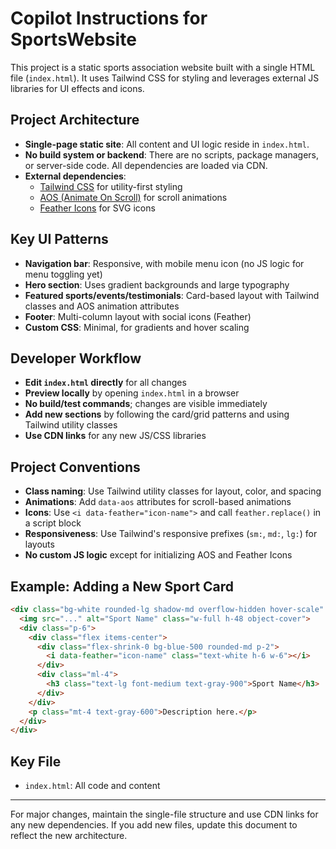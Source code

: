 # Copilot Instructions for SportsWebsite

This project is a static sports association website built with a single HTML file (`index.html`). It uses Tailwind CSS for styling and leverages external JS libraries for UI effects and icons.

## Project Architecture
- **Single-page static site**: All content and UI logic reside in `index.html`.
- **No build system or backend**: There are no scripts, package managers, or server-side code. All dependencies are loaded via CDN.
- **External dependencies**:
  - [Tailwind CSS](https://cdn.tailwindcss.com) for utility-first styling
  - [AOS (Animate On Scroll)](https://unpkg.com/aos@2.3.1/dist/aos.js) for scroll animations
  - [Feather Icons](https://cdn.jsdelivr.net/npm/feather-icons/dist/feather.min.js) for SVG icons

## Key UI Patterns
- **Navigation bar**: Responsive, with mobile menu icon (no JS logic for menu toggling yet)
- **Hero section**: Uses gradient backgrounds and large typography
- **Featured sports/events/testimonials**: Card-based layout with Tailwind classes and AOS animation attributes
- **Footer**: Multi-column layout with social icons (Feather)
- **Custom CSS**: Minimal, for gradients and hover scaling

## Developer Workflow
- **Edit `index.html` directly** for all changes
- **Preview locally** by opening `index.html` in a browser
- **No build/test commands**; changes are visible immediately
- **Add new sections** by following the card/grid patterns and using Tailwind utility classes
- **Use CDN links** for any new JS/CSS libraries

## Project Conventions
- **Class naming**: Use Tailwind utility classes for layout, color, and spacing
- **Animations**: Add `data-aos` attributes for scroll-based animations
- **Icons**: Use `<i data-feather="icon-name">` and call `feather.replace()` in a script block
- **Responsiveness**: Use Tailwind's responsive prefixes (`sm:`, `md:`, `lg:`) for layouts
- **No custom JS logic** except for initializing AOS and Feather Icons

## Example: Adding a New Sport Card
```html
<div class="bg-white rounded-lg shadow-md overflow-hidden hover-scale" data-aos="fade-up" data-aos-delay="400">
  <img src="..." alt="Sport Name" class="w-full h-48 object-cover">
  <div class="p-6">
    <div class="flex items-center">
      <div class="flex-shrink-0 bg-blue-500 rounded-md p-2">
        <i data-feather="icon-name" class="text-white h-6 w-6"></i>
      </div>
      <div class="ml-4">
        <h3 class="text-lg font-medium text-gray-900">Sport Name</h3>
      </div>
    </div>
    <p class="mt-4 text-gray-600">Description here.</p>
  </div>
</div>
```

## Key File
- `index.html`: All code and content

---
For major changes, maintain the single-file structure and use CDN links for any new dependencies. If you add new files, update this document to reflect the new architecture.
